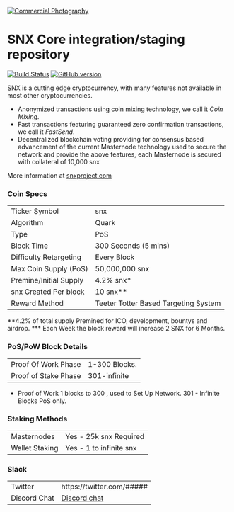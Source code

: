 <a href="http://www.freeimagehosting.net/commercial-photography/"><img src="https://i.imgur.com/OSnb75q.png" alt="Commercial Photography"></a>

SNX Core integration/staging repository
=====================================

[![Build Status](https://travis-ci.org/snx-Project/snx.svg?branch=master)](https://travis-ci.org/snx-Project/snx) [![GitHub version](https://badge.fury.io/gh/snx-Project%2Fsnx.svg)](https://badge.fury.io/gh/snx-Project%2Fsnx)

SNX is a cutting edge cryptocurrency, with many features not available in most other cryptocurrencies.
- Anonymized transactions using coin mixing technology, we call it _Coin Mixing_.
- Fast transactions featuring guaranteed zero confirmation transactions, we call it _FastSend_.
- Decentralized blockchain voting providing for consensus based advancement of the current Masternode
  technology used to secure the network and provide the above features, each Masternode is secured
  with collateral of 10,000 snx

More information at [snxproject.com](http://www.snxproject.com)

### Coin Specs
<table>
<tr><td>Ticker Symbol</td><td>snx</td></tr>
<tr><td>Algorithm</td><td>Quark</td></tr>
<tr><td>Type</td><td>PoS</td></tr>
<tr><td>Block Time</td><td>300 Seconds (5 mins)</td></tr>
<tr><td>Difficulty Retargeting</td><td>Every Block</td></tr>
<tr><td>Max Coin Supply (PoS)</td><td>50,000,000 snx</td></tr>
<tr><td>Premine/Initial Supply</td><td>4.2% snx*</td></tr>
<tr><td>snx Created Per block</td><td>10 snx**</td></tr>
<tr><td>Reward Method</td><td>Teeter Totter Based Targeting System</td></tr>
</table>



**4.2% of total supply Premined for ICO, development, bountys and airdrop.
*** Each Week the block reward will increase 2 SNX for 6 Months.

### PoS/PoW Block Details
<table>
<tr><td>Proof Of Work Phase</td><td>1-300 Blocks.</td></tr>
<tr><td>Proof of Stake Phase</td><td>301-infinite</td></tr>
</table>

* Proof of Work 1 blocks to 300 , used to Set Up Network. 301 - Infinite Blocks PoS only.

### Staking Methods
<table>
<tr><td>Masternodes</td><td>Yes - 25k snx Required</td></tr>
<tr><td>Wallet Staking</td><td>Yes - 1 to infinite snx</td></tr>
</table>



</table>

### Slack
<table>
<tr><td>Twitter</td><td>https://twitter.com/#####</td></tr>
<tr><td>Discord Chat</td><td><a href="https://discord.gg/####">Discord chat</a></td></tr>
</table>






